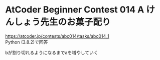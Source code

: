 # AtCoder Beginner Contest 014 A けんしょう先生のお菓子配り  
https://atcoder.jp/contests/abc014/tasks/abc014_1  
Python (3.8.2)で回答  

bが割り切れるようになるまでaを増やしていく
